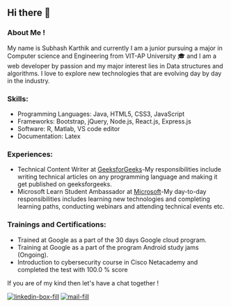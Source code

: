 ## Hi there 👋

### About Me !
My name is Subhash Karthik and currently I am a junior pursuing a major in Computer science and Engineering from VIT-AP University 🎓 and I am a web developer by passion and my major interest lies in Data structures and algorithms. I love to explore new technologies that are evolving day by day in the industry.

### Skills:
- Programming Languages: Java, HTML5, CSS3, JavaScript
- Frameworks:            Bootstrap, jQuery, Node.js, React.js, Express.js
- Software:              R, Matlab, VS code editor
- Documentation:         Latex

### Experiences:
- Technical Content Writer at [GeeksforGeeks](https://www.geeksforgeeks.org/)-My responsibilities include writing technical articles on any programming language and making it get published on geeksforgeeks.
- Microsoft Learn Student Ambassador at [Microsoft](https://studentambassadors.microsoft.com/)-My day-to-day responsibilities includes learning new technologies and completing learning paths, conducting webinars and attending technical events etc.

### Trainings and Certifications:
- Trained at Google as a part of the 30 days Google cloud program.
- Training at Google as a part of the program Android study jams (Ongoing).
- Introduction to cybersecurity course in Cisco Netacademy and completed the test with 100.0 % score

If you are of my kind then let's have a chat together !

[![linkedin-box-fill](https://user-images.githubusercontent.com/77478622/114268130-21661780-9a1d-11eb-93fc-1b4fd3af2498.png)](www.linkedin.com/in/subhash-karthik-5ab504196)
[![mail-fill](https://user-images.githubusercontent.com/77478622/114268269-de587400-9a1d-11eb-936c-470f09ffa049.png)](mailto:subhashkarthik1505@gmail.com)
